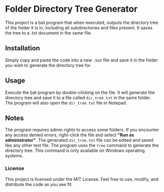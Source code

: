 # Folder Directory Tree Generator
This project is a bat program that when executed, outputs the directory tree of the folder it is in, including all subdirectories and files present. It saves the tree to a .txt document in the same file.

## Installation
Simply copy and paste the code into a new `.bat` file and save it in the folder you wish to generate the directory tree for.

## Usage
Execute the bat program by double-clicking on the file. It will generate the directory tree and save it to a file called `dir_tree.txt` in the same folder. The program will also open the `dir_tree.txt` file in Notepad.

## Notes
The program requires admin rights to access some folders. If you encounter any access denied errors, right-click the file and select **"Run as administrator"**.
The generated `dir_tree.txt` file can be edited and saved like any other text file.
The program uses the `tree` command to generate the directory tree. This command is only available on Windows operating systems.
### License
This project is licensed under the MIT License. Feel free to use, modify, and distribute the code as you see fit.
